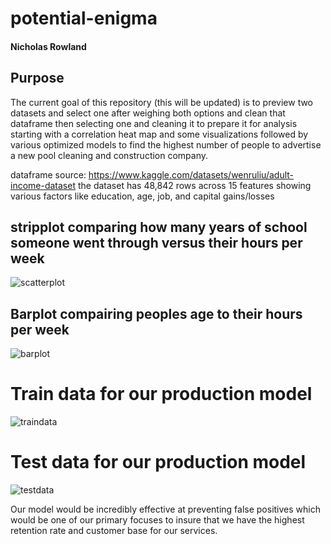 # potential-enigma

#### Nicholas Rowland

## Purpose
The current goal of this repository (this will be updated) is to preview two datasets and select one after weighing both options
and clean that dataframe then selecting one and cleaning it to prepare it for analysis starting with a correlation heat map and some visualizations followed by various optimized models to find the highest number of people to advertise a new pool cleaning and construction company.

dataframe source: https://www.kaggle.com/datasets/wenruliu/adult-income-dataset
the dataset has 48,842 rows across 15 features showing various factors like education, age, job, and capital gains/losses

## stripplot comparing how many years of school someone went through versus their hours per week
![scatterplot](https://github.com/Sly-hexr/potential-enigma/assets/133910731/8331a8f4-fa64-442e-9bbd-869492213d44)


## Barplot compairing peoples age to their hours per week
![barplot](https://github.com/Sly-hexr/potential-enigma/assets/133910731/dd5c27c8-049f-4b00-9ab5-5e12eb0516ca)

# Train data for our production model
![traindata](https://github.com/Sly-hexr/potential-enigma/assets/133910731/a7d16a34-90ac-4c6f-aedd-a1c8c4409fe6)

# Test data for our production model
![testdata](https://github.com/Sly-hexr/potential-enigma/assets/133910731/1ab92f47-9ab4-47de-aee4-c4e06af3d79b)

Our model would be incredibly effective at preventing false positives which would be one of our primary focuses to insure that we have the highest retention rate and customer base for our services.
